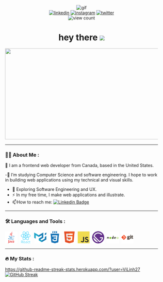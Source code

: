 <!--
**ViLinh27/ViLinh27** is a ✨ _special_ ✨ repository because its `README.md` (this file) appears on your GitHub profile.

Here are some ideas to get you started:

- 🔭 I’m currently working on ...
- 🌱 I’m currently learning ...
- 👯 I’m looking to collaborate on ...
- 🤔 I’m looking for help with ...
- 💬 Ask me about ...
- 📫 How to reach me: ...
- 😄 Pronouns: ...
- ⚡ Fun fact: ...

-- tutorial from :https://www.sitepoint.com/github-profile-readme/
-->

<div id="header"align="center">
  <img src="https://media.giphy.com/media/v1.Y2lkPTc5MGI3NjExMWI5YWZkMDgyNTA4NzA5NDRhNjc3YjM2ODE2NWY0ODBmYzIxOWEyZiZjdD1z/M9gbBd9nbDrOTu1Mqx/giphy.gif" alt="gif" width="100"/>
  
  <div id="badges">
    <a href="#"><img src="https://img.shields.io/badge/LinkedIn-blue?logo=linkedin&logoColor=white&style=for-the-badge" alt="linkedin"/></a>
    <a href="#"><img src="https://img.shields.io/badge/Instagram-pink?logo=instagram&logoColor=white&style=for-the-badge" alt="instagram"/></a>
    <a href="#"><img src="https://img.shields.io/badge/Twitter-blue?logo=twitter&logoColor=white&style=for-the-badge" alt="twitter"/></a>
  </div>
  
  <img src="https://komarev.com/ghpvc/?username=ViLinh27&style=flat-square&color=blue" alt="view count"/>
  <h1>
    hey there
    <img src="https://media.giphy.com/media/hvRJCLFzcasrR4ia7z/giphy.gif" width="30px"/>
  </h1>
</div>

<div id="banner" align="center">
  <img src="https://media.giphy.com/media/dWesBcTLavkZuG35MI/giphy.gif" width="600" height="300" object-fit="contain"/>
</div>

---

### :woman_technologist: About Me :
:wave: I am a frontend web developer from Canada, based in the United States.

-:telescope: I’m studying Computer Science and software engineering. I hope to work in building web applications using my technical and visual skills.
- :seedling: Exploring Software Engineering and UX.
- :zap: In my free time, I make web applications and illustrate.
- :mailbox:How to reach me: [![Linkedin Badge](https://img.shields.io/badge/-linkedin-blue?style=flat&logo=Linkedin&logoColor=white)](#your-linkedin-url)

---

### :hammer_and_wrench: Languages and Tools :
<div>
  <img src="https://github.com/devicons/devicon/blob/master/icons/java/java-original-wordmark.svg" title="Java" alt="Java" width="40" height="40"/>&nbsp;
  <img src="https://github.com/devicons/devicon/blob/master/icons/react/react-original-wordmark.svg" title="React" alt="React" width="40" height="40"/>&nbsp;
  <img src="https://github.com/devicons/devicon/blob/master/icons/materialui/materialui-original.svg" title="Material UI" alt="Material UI" width="40" height="40"/>&nbsp;
  <img src="https://github.com/devicons/devicon/blob/master/icons/css3/css3-plain-wordmark.svg"  title="CSS3" alt="CSS" width="40" height="40"/>&nbsp;
  <img src="https://github.com/devicons/devicon/blob/master/icons/html5/html5-original.svg" title="HTML5" alt="HTML" width="40" height="40"/>&nbsp;
  <img src="https://github.com/devicons/devicon/blob/master/icons/javascript/javascript-original.svg" title="JavaScript" alt="JavaScript" width="40" height="40"/>&nbsp;
  <img src="https://github.com/devicons/devicon/blob/master/icons/gatsby/gatsby-original.svg" title="Gatsby"  alt="Gatsby" width="40" height="40"/>&nbsp;
  <img src="https://github.com/devicons/devicon/blob/master/icons/nodejs/nodejs-original-wordmark.svg" title="NodeJS" alt="NodeJS" width="40" height="40"/>&nbsp;
  <img src="https://github.com/devicons/devicon/blob/master/icons/git/git-original-wordmark.svg" title="Git" **alt="Git" width="40" height="40"/>
</div>

---

### :fire: My Stats :
https://github-readme-streak-stats.herokuapp.com/?user=ViLinh27
[![GitHub Streak](http://github-readme-streak-stats.herokuapp.com?user=ViLinh27&theme=dark&background=000000)](https://git.io/streak-stats)


